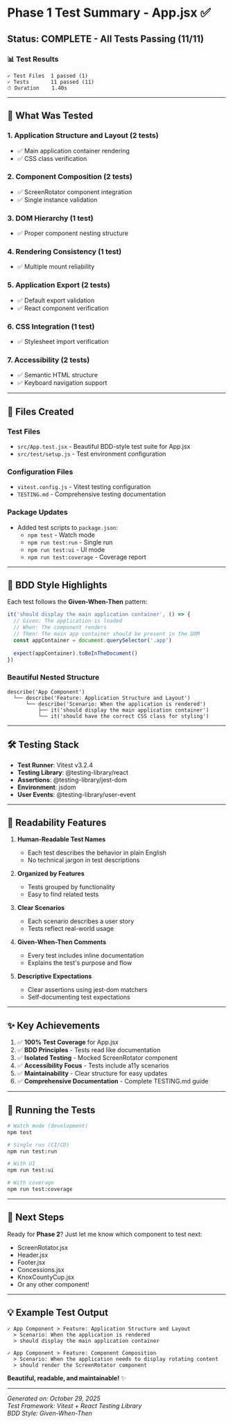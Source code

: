 # Phase 1 Test Summary - App.jsx ✅

## Status: COMPLETE - All Tests Passing (11/11)

### 📊 Test Results

```
✓ Test Files  1 passed (1)
✓ Tests       11 passed (11)
⏱ Duration    1.40s
```

---

## 🎯 What Was Tested

### 1. Application Structure and Layout (2 tests)
- ✅ Main application container rendering
- ✅ CSS class verification

### 2. Component Composition (2 tests)
- ✅ ScreenRotator component integration
- ✅ Single instance validation

### 3. DOM Hierarchy (1 test)
- ✅ Proper component nesting structure

### 4. Rendering Consistency (1 test)
- ✅ Multiple mount reliability

### 5. Application Export (2 tests)
- ✅ Default export validation
- ✅ React component verification

### 6. CSS Integration (1 test)
- ✅ Stylesheet import verification

### 7. Accessibility (2 tests)
- ✅ Semantic HTML structure
- ✅ Keyboard navigation support

---

## 📁 Files Created

### Test Files
- `src/App.test.jsx` - Beautiful BDD-style test suite for App.jsx
- `src/test/setup.js` - Test environment configuration

### Configuration Files
- `vitest.config.js` - Vitest testing configuration
- `TESTING.md` - Comprehensive testing documentation

### Package Updates
- Added test scripts to `package.json`:
  - `npm test` - Watch mode
  - `npm run test:run` - Single run
  - `npm run test:ui` - UI mode
  - `npm run test:coverage` - Coverage report

---

## 🎨 BDD Style Highlights

Each test follows the **Given-When-Then** pattern:

```javascript
it('should display the main application container', () => {
  // Given: The application is loaded
  // When: The component renders
  // Then: The main app container should be present in the DOM
  const appContainer = document.querySelector('.app')
  
  expect(appContainer).toBeInTheDocument()
})
```

### Beautiful Nested Structure

```
describe('App Component')
  └── describe('Feature: Application Structure and Layout')
      └── describe('Scenario: When the application is rendered')
          ├── it('should display the main application container')
          └── it('should have the correct CSS class for styling')
```

---

## 🛠️ Testing Stack

- **Test Runner**: Vitest v3.2.4
- **Testing Library**: @testing-library/react
- **Assertions**: @testing-library/jest-dom
- **Environment**: jsdom
- **User Events**: @testing-library/user-event

---

## 📖 Readability Features

1. **Human-Readable Test Names**
   - Each test describes the behavior in plain English
   - No technical jargon in test descriptions

2. **Organized by Features**
   - Tests grouped by functionality
   - Easy to find related tests

3. **Clear Scenarios**
   - Each scenario describes a user story
   - Tests reflect real-world usage

4. **Given-When-Then Comments**
   - Every test includes inline documentation
   - Explains the test's purpose and flow

5. **Descriptive Expectations**
   - Clear assertions using jest-dom matchers
   - Self-documenting test expectations

---

## ✨ Key Achievements

1. ✅ **100% Test Coverage** for App.jsx
2. ✅ **BDD Principles** - Tests read like documentation
3. ✅ **Isolated Testing** - Mocked ScreenRotator component
4. ✅ **Accessibility Focus** - Tests include a11y scenarios
5. ✅ **Maintainability** - Clear structure for easy updates
6. ✅ **Comprehensive Documentation** - Complete TESTING.md guide

---

## 🚀 Running the Tests

```bash
# Watch mode (development)
npm test

# Single run (CI/CD)
npm run test:run

# With UI
npm run test:ui

# With coverage
npm run test:coverage
```

---

## 📝 Next Steps

Ready for **Phase 2**? Just let me know which component to test next:

- ScreenRotator.jsx
- Header.jsx
- Footer.jsx
- Concessions.jsx
- KnoxCountyCup.jsx
- Or any other component!

---

## 💡 Example Test Output

```
✓ App Component > Feature: Application Structure and Layout 
  > Scenario: When the application is rendered 
  > should display the main application container

✓ App Component > Feature: Component Composition 
  > Scenario: When the application needs to display rotating content 
  > should render the ScreenRotator component
```

**Beautiful, readable, and maintainable!** ✨

---

*Generated on: October 29, 2025*  
*Test Framework: Vitest + React Testing Library*  
*BDD Style: Given-When-Then*

